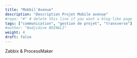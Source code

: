 ```yaml
---
title: "Mobbil'Avenue"
description: "Description Projet Mobile avenue"
#repo: "#" # delete this line if you want a blog-like page
tags: ["communication", "gestion de projet", "transverse"]
#author: "Nadjidine BOINALI"
weight: 4
draft: false
---
```


Zabbix & ProcessMaker